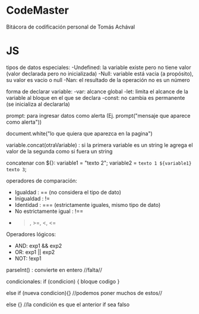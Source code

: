 # CodeMaster
Bitácora de codificación personal de Tomás Achával 

# JS

tipos de datos especiales:
-Undefined: la variable existe pero no tiene valor  (valor declarada pero no inicializada)
-Null: variable está vacia (a propósito), su valor es vacio o null 
-Nan: el resultado de la operación no es un número 

forma de declarar variable:
-var: alcance global
-let: limita el alcance de la variable al bloque en el que se declara
-const: no cambia es permanente (se inicializa al declararla)

prompt: para ingresar datos como alerta (Ej. prompt("mensaje que aparece como alerta"))

document.white("lo que quiera que aparezca en la pagina")

variable.concat(otraVariable) : si la primera variable es un string le agrega el valor de la segunda como si fuera un string 

concatenar con ${}:
variable1 = "texto 2";
variable2 = `texto 1 ${variable1} texto 3`;

operadores de comparación:
- Igualdad : == (no considera el tipo de dato)
- Inigualdad : !=
- Identidad : === (estrictamente iguales, mismo tipo de dato)
- No estrictamente igual : !== 
- >, >=, <, <=

Operadores lógicos:
- AND: exp1 && exp2
- OR: exp1 || exp2
- NOT: !exp1

parseInt() : convierte en entero //falta//

condicionales:
if (condicion) {
  bloque codigo
}

else if (nueva condicion){} //podemos poner muchos de estos//

else {} //la condición es que el anterior if sea falso
